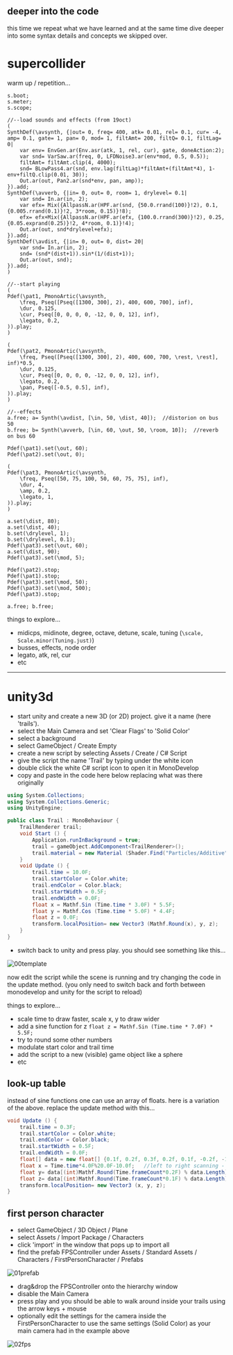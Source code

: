 deeper into the code
--------------------

this time we repeat what we have learned and at the same time dive deeper into some syntax details and concepts we skipped over.

supercollider
==

warm up / repetition...

```supercollider
s.boot;
s.meter;
s.scope;

//--load sounds and effects (from 19oct)
(
SynthDef(\avsynth, {|out= 0, freq= 400, atk= 0.01, rel= 0.1, cur= -4, amp= 0.1, gate= 1, pan= 0, mod= 1, filtAmt= 200, filtQ= 0.1, filtLag= 0|
    var env= EnvGen.ar(Env.asr(atk, 1, rel, cur), gate, doneAction:2);
    var snd= VarSaw.ar(freq, 0, LFDNoise3.ar(env*mod, 0.5, 0.5));
    filtAmt= filtAmt.clip(4, 4000);
    snd= BLowPass4.ar(snd, env.lag(filtLag)*filtAmt+(filtAmt*4), 1-env+filtQ.clip(0.01, 30));
    Out.ar(out, Pan2.ar(snd*env, pan, amp));
}).add;
SynthDef(\avverb, {|in= 0, out= 0, room= 1, drylevel= 0.1|
    var snd= In.ar(in, 2);
    var efx= Mix({AllpassN.ar(HPF.ar(snd, {50.0.rrand(100)}!2), 0.1, {0.005.rrand(0.1)}!2, 3*room, 0.15)}!8);
    efx= efx+Mix({AllpassN.ar(HPF.ar(efx, {100.0.rrand(300)}!2), 0.25, {0.05.exprand(0.25)}!2, 4*room, 0.1)}!4);
    Out.ar(out, snd*drylevel+efx);
}).add;
SynthDef(\avdist, {|in= 0, out= 0, dist= 20|
    var snd= In.ar(in, 2);
    snd= (snd*(dist+1)).sin*(1/(dist+1));
    Out.ar(out, snd);
}).add;
)

//--start playing
(
Pdef(\pat1, PmonoArtic(\avsynth,
    \freq, Pseq([Pseq([1300, 300], 2), 400, 600, 700], inf),
    \dur, 0.125,
    \cur, Pseq([0, 0, 0, 0, -12, 0, 0, 12], inf),
    \legato, 0.2,
)).play;
)

(
Pdef(\pat2, PmonoArtic(\avsynth,
    \freq, Pseq([Pseq([1300, 300], 2), 400, 600, 700, \rest, \rest], inf)*0.5,
    \dur, 0.125,
    \cur, Pseq([0, 0, 0, 0, -12, 0, 0, 12], inf),
    \legato, 0.2,
    \pan, Pseq([-0.5, 0.5], inf),
)).play;
)

//--effects
a.free; a= Synth(\avdist, [\in, 50, \dist, 40]);  //distorion on bus 50
b.free; b= Synth(\avverb, [\in, 60, \out, 50, \room, 10]);  //reverb on bus 60

Pdef(\pat1).set(\out, 60);
Pdef(\pat2).set(\out, 0);

(
Pdef(\pat3, PmonoArtic(\avsynth,
    \freq, Pseq([50, 75, 100, 50, 60, 75, 75], inf),
    \dur, 4,
    \amp, 0.2,
    \legato, 1,
)).play;
)

a.set(\dist, 80);
a.set(\dist, 40);
b.set(\drylevel, 1);
b.set(\drylevel, 0.1);
Pdef(\pat3).set(\out, 60);
a.set(\dist, 90);
Pdef(\pat3).set(\mod, 5);

Pdef(\pat2).stop;
Pdef(\pat1).stop;
Pdef(\pat3).set(\mod, 50);
Pdef(\pat3).set(\mod, 500);
Pdef(\pat3).stop;

a.free; b.free;
```

things to explore...

* midicps, midinote, degree, octave, detune, scale, tuning (`\scale, Scale.minor(Tuning.just)`)
* busses, effects, node order
* legato, atk, rel, cur
* etc

- - -

unity3d
==

* start unity and create a new 3D (or 2D) project. give it a name (here 'trails').
* select the Main Camera and set 'Clear Flags' to 'Solid Color'
* select a background
* select GameObject / Create Empty
* create a new script by selecting Assets / Create / C# Script
* give the script the name 'Trail' by typing under the white icon
* double click the white C# script icon to open it in MonoDevelop
* copy and paste in the code here below replacing what was there originally

```cs
using System.Collections;
using System.Collections.Generic;
using UnityEngine;

public class Trail : MonoBehaviour {
    TrailRenderer trail;
    void Start () {
        Application.runInBackground = true;
        trail = gameObject.AddComponent<TrailRenderer>();
        trail.material = new Material (Shader.Find("Particles/Additive"));
    }
    void Update () {
        trail.time = 10.0F;
        trail.startColor = Color.white;
        trail.endColor = Color.black;
        trail.startWidth = 0.5F;
        trail.endWidth = 0.0F;
        float x = Mathf.Sin (Time.time * 3.0F) * 5.5F;
        float y = Mathf.Cos (Time.time * 5.0F) * 4.4F;
        float z = 0.0F;
        transform.localPosition= new Vector3 (Mathf.Round(x), y, z);
    }
}

```

* switch back to unity and press play. you should see something like this...

![00template](00template.png?raw=true "00template")

now edit the script while the scene is running and try changing the code in the update method. (you only need to switch back and forth between monodevelop and unity for the script to reload)

things to explore...

* scale time to draw faster, scale x, y to draw wider
* add a sine function for z `float z = Mathf.Sin (Time.time * 7.0F) * 5.5F;`
* try to round some other numbers
* modulate start color and trail time
* add the script to a new (visible) game object like a sphere
* etc

look-up table
--

instead of sine functions one can use an array of floats. here is a variation of the above. replace the update method with this...

```cs
void Update () {
    trail.time = 0.3F;
    trail.startColor = Color.white;
    trail.endColor = Color.black;
    trail.startWidth = 0.5F;
    trail.endWidth = 0.0F;
    float[] data = new float[] {0.1f, 0.2f, 0.3f, 0.2f, 0.1f, -0.2f, -1.3f, -0.1f};    //add your own floats here
    float x = Time.time*4.0F%20.0F-10.0f;   //left to right scanning - can also be a lookup, sine or whatever
    float y= data[(int)Mathf.Round(Time.frameCount*0.2F) % data.Length]*10.0F;
    float z= data[(int)Mathf.Round(Time.frameCount*0.1F) % data.Length]*10.0F+10.0F;
    transform.localPosition= new Vector3 (x, y, z);
}
```

first person character
--

* select GameObject / 3D Object / Plane
* select Assets / Import Package / Characters
* click 'import' in the window that pops up to import all
* find the prefab FPSController under Assets / Standard Assets / Characters / FirstPersonCharacter / Prefabs

![01prefab](01prefab.png?raw=true "01prefab")

* drag&drop the FPSController onto the hierarchy window
* disable the Main Camera
* press play and you should be able to walk around inside your trails using the arrow keys + mouse
* optionally edit the settings for the camera inside the FirstPersonCharacter to use the same settings (Solid Color) as your main camera had in the example above

![02fps](02fps.png?raw=true "02fps")
